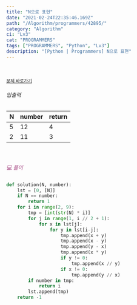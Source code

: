 ```yaml
---
title: "N으로 표현"
date: "2021-02-24T22:35:46.169Z"
path: "/Algorithm/programmers/42895/"
category: "Algorithm"
ci: "Lv3"
cat: "PROGRAMMERS"
tags: ["PROGRAMMERS", "Python", "Lv3"]
description: "[Python | Programmers] N으로 표현"
---
```


<br />

<a href="https://programmers.co.kr/learn/courses/30/lessons/42895"><small>문제 바로가기</small></a>

###### 입출력

| N    | number | return |
| ---- | ------ | ------ |
| 5    | 12     | 4      |
| 2    | 11     | 3      |

<br />

##### <h5 style="color:#C587AE;">💻 풀이</h5>

```python
def solution(N, number):
    lst = [0, [N]]
    if N == number:
        return 1
    for i in range(2, 9):
        tmp = [int(str(N) * i)]
        for j in range(1, i // 2 + 1):
            for x in lst[j]:
                for y in lst[i-j]:
                    tmp.append(x + y)
                    tmp.append(x - y)
                    tmp.append(y - x)
                    tmp.append(x * y)
                    if y != 0:
                        tmp.append(x // y)
                    if x != 0:
                        tmp.append(y // x)
        if number in tmp:
            return i
        lst.append(tmp)
    return -1
```

<br />



